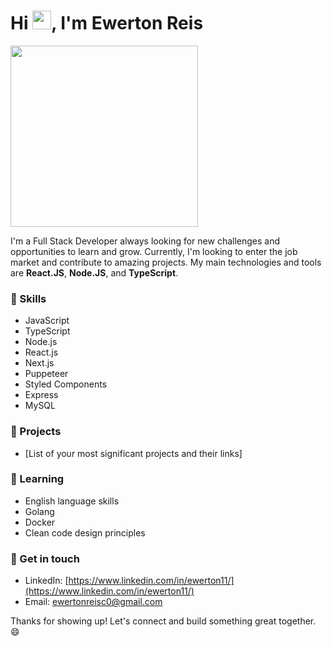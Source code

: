 <h1 align="left">Hi <img src="https://raw.githubusercontent.com/kaueMarques/kaueMarques/master/hi.gif" height="30px">, I'm Ewerton Reis</h1>

<p align="left">
  <img width="300em" height="290em" src="[URL of your profile picture or avatar]">
</p>

I'm a Full Stack Developer always looking for new challenges and opportunities to learn and grow. Currently, I'm looking to enter the job market and contribute to amazing projects. My main technologies and tools are **React.JS**, **Node.JS**, and **TypeScript**.

### 💼 Skills

- JavaScript
- TypeScript
- Node.js
- React.js
- Next.js
- Puppeteer
- Styled Components
- Express
- MySQL

### 🚀 Projects

- [List of your most significant projects and their links]

### 🌱 Learning

- English language skills
- Golang
- Docker
- Clean code design principles


### 💬 Get in touch

- LinkedIn: [https://www.linkedin.com/in/ewerton11/](https://www.linkedin.com/in/ewerton11/)
- Email: [ewertonreisc0@gmail.com](mailto:ewertonreisc0@gmail.com)

Thanks for showing up! Let's connect and build something great together. 😄

